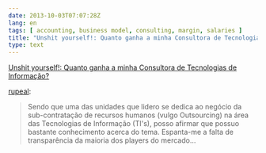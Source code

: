 ```yaml
---
date: 2013-10-03T07:07:28Z
lang: en
tags: [ accounting, business model, consulting, margin, salaries ]
title: "Unshit yourself!: Quanto ganha a minha Consultora de Tecnologias de Informação?"
type: text
---
```


[Unshit yourself!: Quanto ganha a minha Consultora de Tecnologias de
Informação?](http://rupeal.tumblr.com/post/62903055078/quanto-ganha-a-minha-consultora-de-tecnologias-de)

[rupeal](http://rupeal.tumblr.com/post/62903055078/quanto-ganha-a-minha-consultora-de-tecnologias-de):

> Sendo que uma das unidades que lidero se dedica ao negócio da
> sub-contratação de recursos humanos (vulgo Outsourcing) na área das
> Tecnologias de Informação (TI's), posso afirmar que possuo bastante
> conhecimento acerca do tema. Espanta-me a falta de transparência da
> maioria dos players do mercado...

